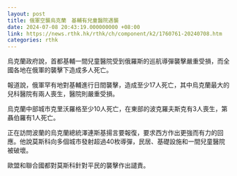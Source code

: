 ```yaml
---
layout: post
title: 俄軍空襲烏克蘭　基輔有兒童醫院遇襲
date: 2024-07-08 20:43:19.000000000 +08:00
link: https://news.rthk.hk/rthk/ch/component/k2/1760761-20240708.htm
categories: rthk
---
```


烏克蘭政府說，首都基輔一間兒童醫院受到俄羅斯的巡航導彈襲擊嚴重受損，而全國各地在俄軍的襲擊下造成多人死亡。

報道說，俄軍罕有地對基輔進行日間襲擊，造成至少17人死亡，其中烏克蘭最大的兒科醫院有兩人喪生，醫院則嚴重受損。

烏克蘭中部城市克里沃羅格至少10人死亡，在東部的波克羅夫斯克有3人喪生，第聶伯羅有1人死亡。

正在訪問波蘭的烏克蘭總統澤連斯基揚言要報復，要求西方作出更強而有力的回應。他說莫斯科向多個城市發射超過40枚導彈，民居、基礎設施和一間兒童醫院被破壞。

歐盟和聯合國都對莫斯科針對平民的襲擊作出譴責。
